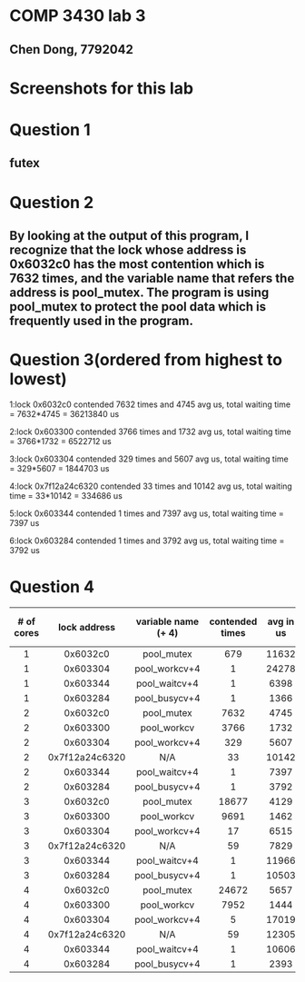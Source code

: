 # COMP 3430 lab 3

## Chen Dong, 7792042

# Screenshots for this lab

# Question 1

## futex

# Question 2

## By looking at the output of this program, I recognize that the lock whose address is 0x6032c0 has the most contention which is 7632 times, and the variable name that refers the address is pool_mutex. The program is using pool_mutex to protect the pool data which is frequently used in the program.

# Question 3(ordered from highest to lowest)

 1:lock 0x6032c0 contended 7632 times and 4745 avg us, total waiting time = 7632*4745 = 36213840 us

 2:lock 0x603300 contended 3766 times and 1732 avg us, total waiting time = 3766*1732 = 6522712 us

 3:lock 0x603304 contended 329 times and 5607 avg us, total waiting time = 329*5607 =   1844703 us

 4:lock 0x7f12a24c6320 contended 33 times and 10142 avg us, total waiting time = 33*10142 = 334686 us

 5:lock 0x603344 contended 1 times and 7397 avg us, total waiting time = 7397 us

 6:lock 0x603284 contended 1 times and 3792 avg us, total waiting time = 3792 us

# Question 4
| # of cores | lock address | variable name (+ 4) | contended times | avg in us | total waiting time in us)|
| :--------: | :----------: | :-----------------: | :-------------: | :-------: | :----------------: |
|1           | 0x6032c0     |   pool_mutex        |    679          |  11632    |       7898128      |
|1           |    0x603304  |   pool_workcv+4   |    1            |   24278   |       24278        |
|1           |  0x603344    |   pool_waitcv+4   |    1            |    6398   |       6398         |
|1           |    0x603284  |   pool_busycv+4   |    1            |    1366   |       1366         |
|2           | 0x6032c0     |   pool_mutex        |    7632          |  4745    |       36213840     |
|2           |    0x603300  |   pool_workcv       |    3766          |   1732   |       6522712      |
|2           |  0x603304    |   pool_workcv+4   |    329            |    5607   |     1844703      |
|2           |0x7f12a24c6320 |    N/A             |    33            |    10142   |     334686       |
|2           |    0x603344  |   pool_waitcv+4   |    1            |    7397   |       7397         |
|2           |  0x603284    |   pool_busycv+4   |    1            |    3792   |       3792         |
|3           | 0x6032c0     |   pool_mutex        |    18677          |  4129    |      77117333     |
|3           |    0x603300  |   pool_workcv       |    9691          |   1462   |       14177014      |
|3           |  0x603304    |   pool_workcv+4   |    17            |   6515   |       110755       |
|3           |0x7f12a24c6320 |    N/A             |    59            |    7829   |      461911       |
|3           |    0x603344  |   pool_waitcv+4   |    1            |    11966   |       11966         |
|3           |  0x603284    |   pool_busycv+4   |    1            |    10503   |       10503         |
|4           | 0x6032c0     |   pool_mutex        |    24672          |  5657    |      139569504     |
|4           |    0x603300  |   pool_workcv       |    7952          |   1444   |       11482688      |
|4           |  0x603304    |   pool_workcv+4   |    5            |   17019   |       85095       |
|4           |0x7f12a24c6320 |    N/A             |    59            |    12305   |      725995       |
|4           |    0x603344  |   pool_waitcv+4   |    1            |    10606   |       10606         |
|4           |  0x603284    |   pool_busycv+4   |    1            |    2393   |       2393         |

